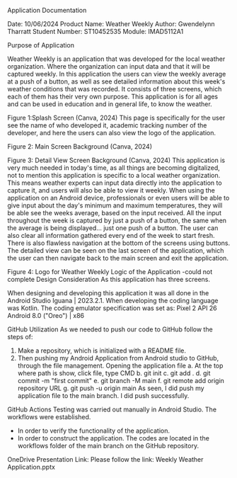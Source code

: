 Application Documentation

Date:  10/06/2024
Product Name:  Weather Weekly
Author:  Gwendelynn Tharratt
Student Number:  ST10452535
Module:  IMAD5112A1

Purpose of Application

Weather Weekly is an application that was developed for the local weather organization. Where the organization can input data and that it will be captured weekly. In this application the users can view the weekly average at a push of a button, as well as see detailed information about this week's weather conditions that was recorded. It consists of three screens, which each of them has their very own purpose. This application is for all ages and can be used in education and in general life, to know the weather.

Figure 1:Splash Screen (Canva, 2024)
 This page is specifically for the user see the name of who developed it, academic tracking number of the developer, and here the users can also view the logo of the application.
    
Figure 2: Main Screen Background (Canva, 2024)


Figure 3: Detail View Screen Background (Canva, 2024)
This application is very much needed in today's time, as all things are becoming digitalized, not to mention this application is specific to a local weather organization. This means weather experts can input data directly into the application to capture it, and users will also be able to view it weekly. When using the application on an Android device, professionals or even users will be able to give input about the day's minimum and maximum temperatures, they will be able see the weeks average, based on the input received. 
All the input throughout the week is captured by just a push of a button, the same when the average is being displayed... just one push of a button. The user can also clear all information gathered every end of the week to start fresh. There is also flawless navigation at the bottom of the screens using buttons. The detailed view can be seen on the last screen of the application, which the user can then navigate back to the main screen and exit the application.


Figure 4: Logo for Weather Weekly
 Logic of the Application
-could not complete
Design Consideration
As this application has three screens. 
  
When designing and developing this application it was all done in the Android Studio Iguana | 2023.2.1. When developing the coding language was Kotlin. The coding emulator specification was set as:
Pixel 2 API 26
Android 8.0 ("Oreo") | x86


GitHub Utilization
As we needed to push our code to GitHub follow the steps of:
1. Make a repository, which is initialized with a README file.
2. Then pushing my Android Application from Android studio to GitHub, through the file management. Opening the application file 
a. At the top where path is show, click file, type CMD
b. git init
c. git add .
d. git commit -m "first commit"
e. git branch -M main
f. git remote add origin repository URL
g. git push -u origin main
As seen, I did push my application file to the main branch. I did push successfully.

GitHub Actions
Testing was carried out manually in Android Studio. The workflows were established.
* In order to verify the functionality of the application.
* In order to construct the application.
The codes are located in the workflows folder of the main branch on the GitHub repository.

OneDrive Presentation Link:
Please follow the link: Weekly Weather Application.pptx
